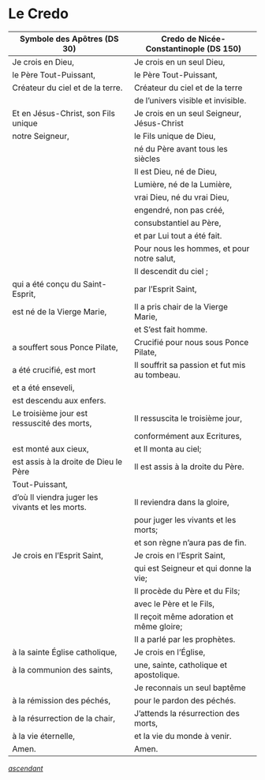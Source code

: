 # Le Credo



| Symbole des Apôtres (DS 30)                     | Credo de Nicée-Constantinople (DS 150)        |
| ----------------------------------------------- | --------------------------------------------- |
| Je crois en Dieu,                               | Je crois en un seul Dieu,                     |
| le Père Tout-Puissant,                          | le Père Tout-Puissant,                        |
| Créateur du ciel et de la terre.                | Créateur du ciel et de la terre               |
|                                                 | de l’univers visible et invisible.            |
| Et en Jésus-Christ, son Fils unique             | Je crois en un seul Seigneur, Jésus-Christ    |
| notre Seigneur,                                 | le Fils unique de Dieu,                       |
|                                                 | né du Père avant tous les siècles             |
|                                                 | Il est Dieu, né de Dieu,                      |
|                                                 | Lumière, né de la Lumière,                    |
|                                                 | vrai Dieu, né du vrai Dieu,                   |
|                                                 | engendré, non pas créé,                       |
|                                                 | consubstantiel au Père,                       |
|                                                 | et par Lui tout a été fait.                   |
|                                                 | Pour nous les hommes, et pour notre salut,    |
|                                                 | Il descendit du ciel ;                        |
| qui a été conçu du Saint-Esprit,                | par l’Esprit Saint,                           |
| est né de la Vierge Marie,                      | Il a pris chair de la Vierge Marie,           |
|                                                 | et S’est fait homme.                          |
| a souffert sous Ponce Pilate,                   | Crucifié pour nous sous Ponce Pilate,         |
| a été crucifié, est mort                        | Il souffrit sa passion et fut mis au tombeau. |
| et a été enseveli,                              |                                               |
| est descendu aux enfers.                        |                                               |
| Le troisième jour est ressuscité des morts,     | II ressuscita le troisième jour,              |
|                                                 | conformément aux Ecritures,                   |
| est monté aux cieux,                            | et Il monta au ciel;                          |
| est assis à la droite de Dieu le Père           | Il est assis à la droite du Père.             |
| Tout-Puissant,                                  |                                               |
| d’où Il viendra juger les vivants et les morts. | Il reviendra dans la gloire,                  |
|                                                 | pour juger les vivants et les morts;          |
|                                                 | et son règne n’aura pas de fin.               |
| Je crois en l’Esprit Saint,                     | Je crois en l’Esprit Saint,                   |
|                                                 | qui est Seigneur et qui donne la vie;         |
|                                                 | Il procède du Père et du Fils;                |
|                                                 | avec le Père et le Fils,                      |
|                                                 | Il reçoit même adoration et même gloire;      |
|                                                 | II a parlé par les prophètes.                 |
| à la sainte Église catholique,                  | Je crois en l’Église,                         |
| à la communion des saints,                      | une, sainte, catholique et apostolique.       |
|                                                 | Je reconnais un seul baptême                  |
| à la rémission des péchés,                      | pour le pardon des péchés.                    |
| à la résurrection de la chair,                  | J’attends la résurrection des morts,          |
| à la vie éternelle,                             | et la vie du monde à venir.                   |
| Amen.                                           | Amen.                                         |

[_ascendant_](../)


